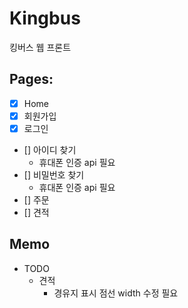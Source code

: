 # Kingbus

킹버스 웹 프론트

## Pages:

- [x] Home
- [x] 회원가입
- [x] 로그인
- [] 아이디 찾기
    - 휴대폰 인증 api 필요
- [] 비밀번호 찾기
    - 휴대폰 인증 api 필요
- [] 주문
- [] 견적
    


## Memo
- TODO 
    - 견적
        - 경유지 표시 점선 width 수정 필요